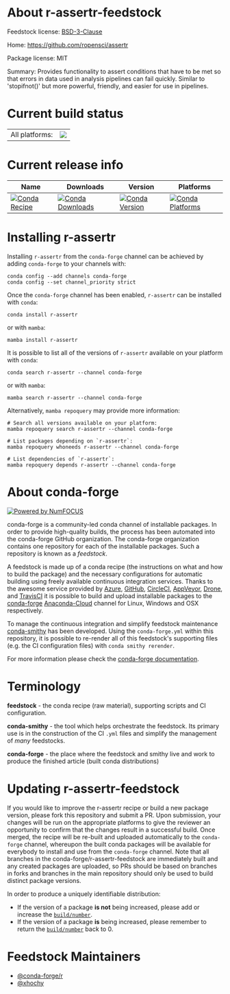About r-assertr-feedstock
=========================

Feedstock license: [BSD-3-Clause](https://github.com/conda-forge/r-assertr-feedstock/blob/main/LICENSE.txt)

Home: https://github.com/ropensci/assertr

Package license: MIT

Summary: Provides functionality to assert conditions that have to be met so that errors in data used in analysis pipelines can fail quickly. Similar to 'stopifnot()' but more powerful, friendly, and easier for use in pipelines.

Current build status
====================


<table><tr><td>All platforms:</td>
    <td>
      <a href="https://dev.azure.com/conda-forge/feedstock-builds/_build/latest?definitionId=7146&branchName=main">
        <img src="https://dev.azure.com/conda-forge/feedstock-builds/_apis/build/status/r-assertr-feedstock?branchName=main">
      </a>
    </td>
  </tr>
</table>

Current release info
====================

| Name | Downloads | Version | Platforms |
| --- | --- | --- | --- |
| [![Conda Recipe](https://img.shields.io/badge/recipe-r--assertr-green.svg)](https://anaconda.org/conda-forge/r-assertr) | [![Conda Downloads](https://img.shields.io/conda/dn/conda-forge/r-assertr.svg)](https://anaconda.org/conda-forge/r-assertr) | [![Conda Version](https://img.shields.io/conda/vn/conda-forge/r-assertr.svg)](https://anaconda.org/conda-forge/r-assertr) | [![Conda Platforms](https://img.shields.io/conda/pn/conda-forge/r-assertr.svg)](https://anaconda.org/conda-forge/r-assertr) |

Installing r-assertr
====================

Installing `r-assertr` from the `conda-forge` channel can be achieved by adding `conda-forge` to your channels with:

```
conda config --add channels conda-forge
conda config --set channel_priority strict
```

Once the `conda-forge` channel has been enabled, `r-assertr` can be installed with `conda`:

```
conda install r-assertr
```

or with `mamba`:

```
mamba install r-assertr
```

It is possible to list all of the versions of `r-assertr` available on your platform with `conda`:

```
conda search r-assertr --channel conda-forge
```

or with `mamba`:

```
mamba search r-assertr --channel conda-forge
```

Alternatively, `mamba repoquery` may provide more information:

```
# Search all versions available on your platform:
mamba repoquery search r-assertr --channel conda-forge

# List packages depending on `r-assertr`:
mamba repoquery whoneeds r-assertr --channel conda-forge

# List dependencies of `r-assertr`:
mamba repoquery depends r-assertr --channel conda-forge
```


About conda-forge
=================

[![Powered by
NumFOCUS](https://img.shields.io/badge/powered%20by-NumFOCUS-orange.svg?style=flat&colorA=E1523D&colorB=007D8A)](https://numfocus.org)

conda-forge is a community-led conda channel of installable packages.
In order to provide high-quality builds, the process has been automated into the
conda-forge GitHub organization. The conda-forge organization contains one repository
for each of the installable packages. Such a repository is known as a *feedstock*.

A feedstock is made up of a conda recipe (the instructions on what and how to build
the package) and the necessary configurations for automatic building using freely
available continuous integration services. Thanks to the awesome service provided by
[Azure](https://azure.microsoft.com/en-us/services/devops/), [GitHub](https://github.com/),
[CircleCI](https://circleci.com/), [AppVeyor](https://www.appveyor.com/),
[Drone](https://cloud.drone.io/welcome), and [TravisCI](https://travis-ci.com/)
it is possible to build and upload installable packages to the
[conda-forge](https://anaconda.org/conda-forge) [Anaconda-Cloud](https://anaconda.org/)
channel for Linux, Windows and OSX respectively.

To manage the continuous integration and simplify feedstock maintenance
[conda-smithy](https://github.com/conda-forge/conda-smithy) has been developed.
Using the ``conda-forge.yml`` within this repository, it is possible to re-render all of
this feedstock's supporting files (e.g. the CI configuration files) with ``conda smithy rerender``.

For more information please check the [conda-forge documentation](https://conda-forge.org/docs/).

Terminology
===========

**feedstock** - the conda recipe (raw material), supporting scripts and CI configuration.

**conda-smithy** - the tool which helps orchestrate the feedstock.
                   Its primary use is in the construction of the CI ``.yml`` files
                   and simplify the management of *many* feedstocks.

**conda-forge** - the place where the feedstock and smithy live and work to
                  produce the finished article (built conda distributions)


Updating r-assertr-feedstock
============================

If you would like to improve the r-assertr recipe or build a new
package version, please fork this repository and submit a PR. Upon submission,
your changes will be run on the appropriate platforms to give the reviewer an
opportunity to confirm that the changes result in a successful build. Once
merged, the recipe will be re-built and uploaded automatically to the
`conda-forge` channel, whereupon the built conda packages will be available for
everybody to install and use from the `conda-forge` channel.
Note that all branches in the conda-forge/r-assertr-feedstock are
immediately built and any created packages are uploaded, so PRs should be based
on branches in forks and branches in the main repository should only be used to
build distinct package versions.

In order to produce a uniquely identifiable distribution:
 * If the version of a package **is not** being increased, please add or increase
   the [``build/number``](https://docs.conda.io/projects/conda-build/en/latest/resources/define-metadata.html#build-number-and-string).
 * If the version of a package **is** being increased, please remember to return
   the [``build/number``](https://docs.conda.io/projects/conda-build/en/latest/resources/define-metadata.html#build-number-and-string)
   back to 0.

Feedstock Maintainers
=====================

* [@conda-forge/r](https://github.com/conda-forge/r/)
* [@xhochy](https://github.com/xhochy/)

